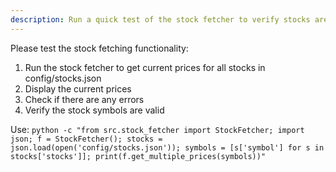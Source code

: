 ```yaml
---
description: Run a quick test of the stock fetcher to verify stocks are accessible
---
```


Please test the stock fetching functionality:

1. Run the stock fetcher to get current prices for all stocks in config/stocks.json
2. Display the current prices
3. Check if there are any errors
4. Verify the stock symbols are valid

Use: `python -c "from src.stock_fetcher import StockFetcher; import json; f = StockFetcher(); stocks = json.load(open('config/stocks.json')); symbols = [s['symbol'] for s in stocks['stocks']]; print(f.get_multiple_prices(symbols))"`
